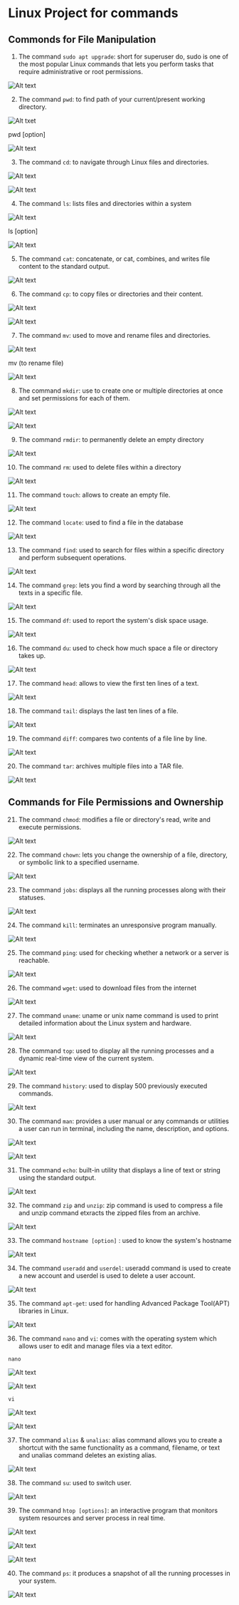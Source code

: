 # Linux Project for commands

## Commonds for File Manipulation

1. The command `sudo apt upgrade`: short for superuser do, sudo is one of the most popular Linux commands that lets you perform tasks that require administrative or root permissions.

![Alt text](<images/sudo apt upgrade.png>)

2. The command `pwd`: to find path of your current/present working directory.

![Alt txet](images/pwd.png)

pwd [option]

![Alt text](<images/pwd [option].png>)

3. The command `cd`: to navigate through Linux files and directories.

![Alt text](<images/cd CommandsLinux.png>)

![Alt text](<images/cd  CommandsLinux2.png>)

4. The command `ls`: lists files and directories within a system

![Alt text](images/ls.png)

ls [option]

![Alt text](<images/ls [option].png>)

5. The command `cat`: concatenate, or cat, combines, and writes file content to the standard output.

![Alt text](<images/cat sqlite_commands.sh.png>)

6. The command `cp`: to copy files or directories and their content.

![Alt text](images/cp.png)

![Alt text](images/cp1.png)

7. The command `mv`: used to move and rename files and directories.

![Alt text](images/mv.png)

mv (to rename file)

![Alt text](<images/mv (rename).png>)

8. The command `mkdir`: use to create one or multiple directories at once and set permissions for each of them.

![Alt text](images/mkdir.png)

![Alt text](images/mkdir2.png)

9. The command `rmdir`: to permanently delete an empty directory

![Alt text](<images/rm -p.png>)

10. The command `rm`: used to delete files within a directory

![Alt text](images/rm.png)

11. The command `touch`: allows to create an empty file.

![Alt text](images/touch.png)

12. The command `locate`: used to find a file in the database

![Alt text](<images/locate command.png>)

13. The command `find`: used to search for files within a specific directory and perform subsequent operations.

![Alt text](images/find.png)

14. The command `grep`: lets you find a word by searching through all the texts in a specific file.

![Alt text](images/grep.png)

15. The command `df`: used to report the system's disk space usage.

![Alt text](<images/df command.png>)

16. The command `du`: used to check how much space a file or directory takes up.

![Alt text](<images/du command.png>)

17. The command `head`: allows to view the first ten lines of a text.

![Alt text](<images/head command.png>)

18. The command `tail`: displays the last ten lines of a file.

![Alt text](<images/tail command.png>)

19. The command `diff`: compares two contents of a file line by line.

![Alt text](<images/diff command.png>)

20. The command `tar`: archives multiple files into a TAR file.

![Alt text](<images/tar command.png>)

## Commands for File Permissions and Ownership

21. The command `chmod`: modifies a file or directory's read, write and execute permissions.

![Alt text](<images/chmod command.png>)

22. The command `chown`: lets you change the ownership of a file, directory, or symbolic link to a specified username.

![Alt text](<images/chown command.png>)

23. The command `jobs`: displays all the running processes along with their statuses.

![Alt text](<images/jobs commands.png>)

24. The command `kill`: terminates an unresponsive program manually.

![Alt text](<images/kill command.png>)

25. The command `ping`: used for checking whether a network or a server is reachable.

![Alt text](<images/ping command.png>)

26. The command `wget`: used to download files from the internet

![Alt text](<images/wget command.png>)

27. The command `uname`: uname or unix name command is used to print detailed information about the Linux system and hardware.

![Alt text](<images/uname command.png>)

28. The command `top`: used to display all the running processes and a dynamic real-time view of the current system.

![Alt text](<images/top command.png>)

29. The command `history`: used to display 500 previously executed commands.

![Alt text](<images/history command.png>)

30. The command `man`: provides a user manual or any commands or utilities a user can run in terminal, including the name, description, and options.

![Alt text](<images/man ls.png>)

![Alt text](<images/man 2 ls.png>)

31. The command `echo`: built-in utility that displays a line of text or string using the standard output.

![Alt text](images/echo.png)

32. The command `zip` and `unzip`: zip command is used to compress a file and unzip command etxracts the zipped files from an archive.

![Alt text](<images/zip & unzip command.png>)

33. The command `hostname [option]` : used to know the system's hostname

![Alt text](<images/hostname command.png>)

34. The command `useradd` and `userdel`: useradd command is used to create a new account and userdel is used to delete a user account.

![Alt text](<images/useradd & userdel command.png>)

35. The command `apt-get`: used for handling Advanced Package Tool(APT) libraries in Linux.

![Alt text](<images/apt-get command.png>)

36. The command `nano` and `vi`: comes with the operating system which allows user to edit and manage files via a text editor.

`nano`

![Alt text](<images/nano command.png>)

![Alt text](images/nano.png)

`vi`

![Alt text](<images/vi command.png>)

![Alt text](images/vi.png)

37. The command `alias` & `unalias`: alias command allows you to create a shortcut with the same functionality as a command, filename, or text and unalias command deletes an existing alias.

![Alt text](<images/alias & unalias.png>)

38. The command `su`: used to switch user.

![Alt text](<images/su command.png>)

39. The command `htop [options]`: an interactive program that monitors system resources and server process in real time.

![Alt text](<images/htop [option].png>)

![Alt text](<images/htop -C.png>)

![Alt text](<images/htop -h.png>)

40. The command `ps`: it produces a snapshot of all the running processes in your system.

![Alt text](<images/ps command.png>)
